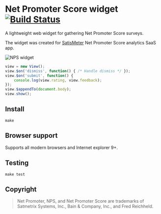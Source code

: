 # Net Promoter Score widget [![Build Status](https://travis-ci.org/satismeter/nps-widget.svg?branch=master)](https://travis-ci.org/satismeter/nps-widget)


A lightweight web widget for gathering Net Promoter Score surveys.

The widget was created for [SatisMeter](http://www.satismeter.com)
Net Promoter Score analytics SaaS app.

![NPS widget](https://raw.githubusercontent.com/satismeter/nps-widget/gh-pages/rating.png)

```js
view = new View();
view.$on('dismiss', function() { /* Handle dismiss */ });
view.$on('submit', function() {
    console.log(view.rating, view.feedback);
});
view.$appendTo(document.body);
view.show();
```

## Install

```
make
```

## Browser support
Supports all modern browsers and Internet explorer 9+.

## Testing
```
make test
```

## Copyright

> Net Promoter, NPS, and Net Promoter Score are trademarks of
> Satmetrix Systems, Inc., Bain & Company, Inc., and Fred Reichheld.
